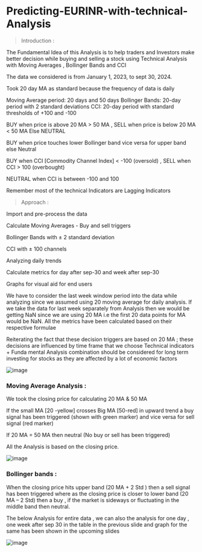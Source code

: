 # Predicting-EURINR-with-technical-Analysis
 
>Introduction :

The Fundamental Idea of this Analysis is to help traders and Investors make better decision while buying and selling a stock using Technical Analysis with Moving Averages , Bollinger Bands and CCI

The data we considered is from January 1, 2023, to sept 30, 2024.

Took 20 day MA as standard because the frequency of data is daily

Moving Average period: 20 days and 50 days
Bollinger Bands: 20-day period with 2 standard deviations
CCI: 20-day period with standard thresholds of +100 and -100

BUY when price is above 20 MA > 50 MA ,  SELL when price is below 20 MA < 50 MA Else NEUTRAL

BUY when price touches lower Bollinger band vice versa for upper band else Neutral

BUY when CCI [Commodity Channel Index] < -100 (oversold) , SELL when CCI > 100 (overbought)

NEUTRAL when CCI is between -100 and 100   

Remember most of the technical Indicators are Lagging Indicators 

>Approach :

Import and pre-process the data

Calculate Moving Averages - Buy and sell triggers

Bollinger Bands with ± 2 standard deviation

CCI with ± 100 channels

Analyzing daily trends 

Calculate metrics for day after sep-30 and week after sep-30 

Graphs for visual aid for end users

We have to consider the last week window period into the data while analyzing since we assumed using 20 moving average for daily analysis.
If we take the data for last week separately from Analysis then we would be getting NaN since we are using 20 MA i.e the first 20 data points for MA would be NaN. 
All the metrics have been calculated based on their respective formulae

Reiterating the fact that these decision triggers are based on 20 MA ; these decisions are influenced by time frame that we choose
Technical indicators + Funda mental Analysis combination should be considered for long term investing for stocks as they are affected by a lot of economic factors

![image](https://github.com/user-attachments/assets/54a65e70-679c-4617-98c5-56f27eae8785)

### Moving Average Analysis : 

We took the closing price for calculating 20 MA & 50 MA 

If the small MA [20 -yellow] crosses Big MA [50-red] in upward trend a buy signal has been triggered (shown with green marker) and vice versa for sell signal (red marker) 

If 20 MA = 50 MA then neutral (No buy or sell has been triggered)

All the Analysis is based on the closing price.

![image](https://github.com/user-attachments/assets/145ca048-97f7-4109-9127-7200ce94bf80)

### Bollinger bands : 

When the closing price hits upper band (20 MA + 2 Std ) then a sell signal has been triggered where as the closing price is closer to lower band (20 MA – 2 Std) then a buy , if the market is sideways or fluctuating in the middle band then neutral. 

The below Analysis for entire data , we can also the analysis for one day , one week after sep 30 in the table in the previous slide and graph for the same has been shown in the upcoming slides 

![image](https://github.com/user-attachments/assets/23d0a06d-0ebd-45d2-99ff-6a68f91ded6d)






